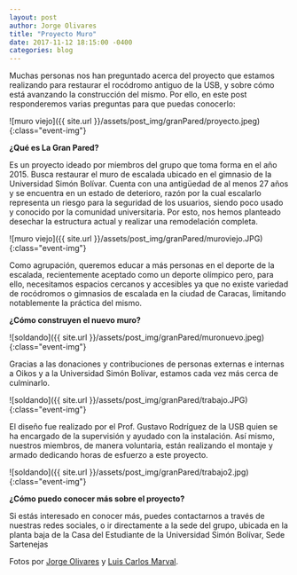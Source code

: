 ```yaml
---
layout: post
author: Jorge Olivares
title: "Proyecto Muro"
date: 2017-11-12 18:15:00 -0400
categories: blog
---
```


Muchas personas nos han preguntado acerca del proyecto que estamos realizando para restaurar el rocódromo antiguo de la USB, y sobre cómo está avanzando la construcción del mismo. Por ello, en este post responderemos varias preguntas para que puedas conocerlo: 

![muro viejo]({{ site.url }}/assets/post_img/granPared/proyecto.jpeg){:class="event-img"}

__¿Qué es La Gran Pared?__

Es un proyecto ideado por miembros del grupo que toma forma en el año 2015. Busca restaurar el muro de escalada ubicado en el gimnasio de la Universidad Simón Bolívar. Cuenta con una antigüedad de al menos 27 años y se encuentra en un estado de deterioro, razón por la cual escalarlo representa un riesgo para la seguridad de los usuarios, siendo poco usado y conocido por la comunidad universitaria. Por esto, nos hemos planteado desechar la estructura actual y realizar una remodelación completa. 

![muro viejo]({{ site.url }}/assets/post_img/granPared/muroviejo.JPG){:class="event-img"}

Como agrupación, queremos educar a más personas en el deporte de la escalada, recientemente aceptado como un deporte olímpico pero, para ello, necesitamos espacios cercanos y accesibles ya que no existe variedad de rocódromos o gimnasios de escalada en la ciudad de Caracas, limitando notablemente la práctica del mismo. 

__¿Cómo construyen el nuevo muro?__

![soldando]({{ site.url }}/assets/post_img/granPared/muronuevo.jpeg){:class="event-img"}

Gracias a las donaciones y contribuciones de personas externas e internas a Oikos y a la Universidad Simón Bolívar, estamos cada vez más cerca de culminarlo. 

![soldando]({{ site.url }}/assets/post_img/granPared/trabajo.JPG){:class="event-img"}

El diseño fue realizado por el Prof. Gustavo Rodríguez de la USB quien se ha encargado de la supervisión y ayudado con la instalación. Así mismo, nuestros miembros, de manera voluntaria, están realizando el montaje y armado dedicando horas de esfuerzo a este proyecto.

![soldando]({{ site.url }}/assets/post_img/granPared/trabajo2.jpg){:class="event-img"}


__¿Cómo puedo conocer más sobre el proyecto?__

Si estás interesado en conocer más, puedes contactarnos a través de nuestras redes sociales, o ir directamente a la sede del grupo, ubicada en la planta baja de la Casa del Estudiante de la Universidad Simón Bolívar, Sede Sartenejas

Fotos por [Jorge Olivares](https://wwww.instagram.com/jorgeolivaresp) y [Luis Carlos Marval](https://www.instagram.com/lcmarval/).

